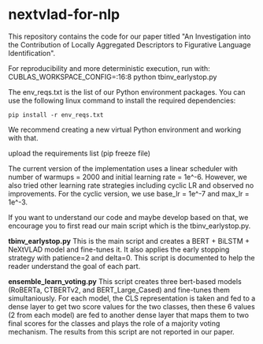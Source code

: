 # nextvlad-for-nlp
This repository contains the code for our paper titled "An Investigation into the Contribution of Locally Aggregated Descriptors to Figurative Language Identification".

For reproducibility and more deterministic execution, run with:
<br>CUBLAS_WORKSPACE_CONFIG=:16:8 python tbinv_earlystop.py

The env_reqs.txt is the list of our Python environment packages. You can use the following linux command to install the required dependencies:

```pip install -r env_reqs.txt```

We recommend creating a new virtual Python environment and working with that.


upload the requirements list (pip freeze file)

The current version of the implementation uses a linear scheduler with number of warmups = 2000 and initial learning rate = 1e^-6. However, we also tried other learning rate strategies including cyclic LR and observed no improvements. For the cyclic version, we use base_lr = 1e^-7 and max_lr = 1e^-3.


If you want to understand our code and maybe develop based on that, we encourage you to first read our main script which is the tbinv_earlystop.py.


__tbinv_earlystop.py__
This is the main script and creates a BERT + BiLSTM + NeXtVLAD model and fine-tunes it. It also applies the early stopping strategy with patience=2 and delta=0. This script is documented to help the reader understand the goal of each part.


__ensemble_learn_voting.py__
This script creates three bert-based models (RoBERTa, CTBERTv2, and BERT_Large_Cased) and fine-tunes them simultaniously. For each model, the CLS representation is taken and fed to a dense layer to get two score values for the two classes, then these 6 values (2 from each model) are fed to another dense layer that maps them to two final scores for the classes and plays the role of a majority voting mechanism.
The results from this script are not reported in our paper.


